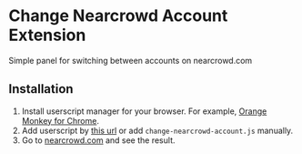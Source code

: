 # Change Nearcrowd Account Extension
Simple panel for switching between accounts on nearcrowd.com


## Installation

1. Install userscript manager for your browser. For example, [Orange Monkey for Chrome](https://chrome.google.com/webstore/detail/orangemonkey/ekmeppjgajofkpiofbebgcbohbmfldaf).
2. Add userscript by [this url](https://raw.githubusercontent.com/crazyilian/change-nearcrowd-account-extension/master/change-nearcrowd-account.js) or add `change-nearcrowd-account.js` manually.
3. Go to [nearcrowd.com](https://nearcrowd.com) and see the result.

